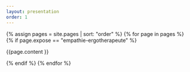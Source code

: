 ```yaml
---
layout: presentation
order: 1
---
```


{% assign pages = site.pages | sort: "order" %}
{% for page in pages %}
{% if page.expose == "empathie-ergotherapeute" %}

<!-- page.content | markdownify -->
{{page.content }}

{% endif %}
{% endfor %}

 
 